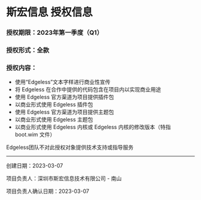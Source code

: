 # 斯宏信息 授权信息

### 授权期限：2023年第一季度（Q1）
### 授权形式：全款
### 授权内容：
* 使用“Edgeless”文本字样进行商业性宣传
* 将 Edgeless 在合作中提供的代码包含在项目内以实现商业用途
* 使用 Edgeless 官方渠道为项目提供插件包
* 以商业形式使用 Edgeless 插件包
* 使用 Edgeless 官方渠道为项目提供主题包
* 以商业形式使用 Edgeless 主题包
* 以商业形式使用 Edgeless 内核或 Edgeless 内核的修改版本（特指 boot.wim 文件）

Edgeless团队不对此授权对象提供技术支持或指导服务

***

创建日期：2023-03-07

项目负责人：深圳市斯宏信息技术有限公司 - 南山

项目负责人确认日期：2023-03-07